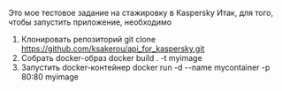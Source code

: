 Это мое тестовое задание на стажировку в Kaspersky
Итак, для того, чтобы запустить приложение, необходимо
1) Клонировать репозиторий
git clone https://github.com/ksakerou/api_for_kaspersky.git
2) Собрать docker-образ
docker build . -t myimage
3) Запустить docker-контейнер
docker run -d --name mycontainer -p 80:80 myimage

